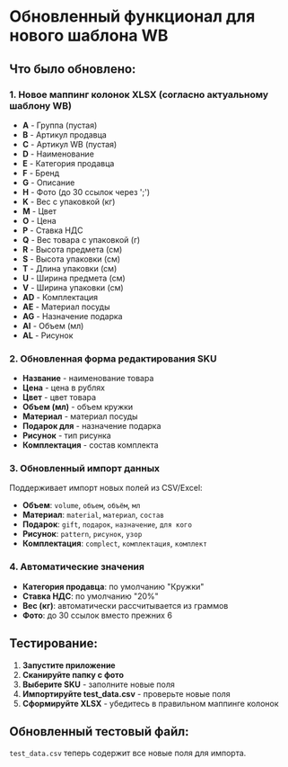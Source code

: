 # Обновленный функционал для нового шаблона WB

## Что было обновлено:

### 1. Новое маппинг колонок XLSX (согласно актуальному шаблону WB)
- **A** - Группа (пустая)
- **B** - Артикул продавца  
- **C** - Артикул WB (пустая)
- **D** - Наименование
- **E** - Категория продавца
- **F** - Бренд
- **G** - Описание
- **H** - Фото (до 30 ссылок через ';')
- **K** - Вес с упаковкой (кг)
- **M** - Цвет
- **O** - Цена
- **P** - Ставка НДС
- **Q** - Вес товара с упаковкой (г)
- **R** - Высота предмета (см)
- **S** - Высота упаковки (см)
- **T** - Длина упаковки (см)
- **U** - Ширина предмета (см)
- **V** - Ширина упаковки (см)
- **AD** - Комплектация
- **AE** - Материал посуды
- **AG** - Назначение подарка
- **AI** - Объем (мл)
- **AL** - Рисунок

### 2. Обновленная форма редактирования SKU
- **Название** - наименование товара
- **Цена** - цена в рублях  
- **Цвет** - цвет товара
- **Объем (мл)** - объем кружки
- **Материал** - материал посуды
- **Подарок для** - назначение подарка
- **Рисунок** - тип рисунка
- **Комплектация** - состав комплекта

### 3. Обновленный импорт данных
Поддерживает импорт новых полей из CSV/Excel:
- **Объем**: `volume`, `объем`, `объём`, `мл`
- **Материал**: `material`, `материал`, `состав`
- **Подарок**: `gift`, `подарок`, `назначение`, `для кого`
- **Рисунок**: `pattern`, `рисунок`, `узор`
- **Комплектация**: `complect`, `комплектация`, `комплект`

### 4. Автоматические значения
- **Категория продавца**: по умолчанию "Кружки"
- **Ставка НДС**: по умолчанию "20%"
- **Вес (кг)**: автоматически рассчитывается из граммов
- **Фото**: до 30 ссылок вместо прежних 6

## Тестирование:

1. **Запустите приложение**
2. **Сканируйте папку с фото** 
3. **Выберите SKU** - заполните новые поля
4. **Импортируйте test_data.csv** - проверьте новые поля
5. **Сформируйте XLSX** - убедитесь в правильном маппинге колонок

## Обновленный тестовый файл:
`test_data.csv` теперь содержит все новые поля для импорта.
